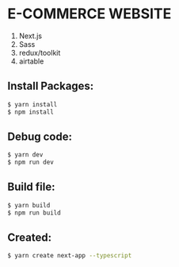 # E-COMMERCE WEBSITE 
1. Next.js
2. Sass
3. redux/toolkit
4. airtable


## Install Packages:

```bash
$ yarn install
$ npm install
```

## Debug code:

```bash
$ yarn dev
$ npm run dev
```

## Build file:

```bash
$ yarn build
$ npm run build
```

## Created:

```bash
$ yarn create next-app --typescript
```